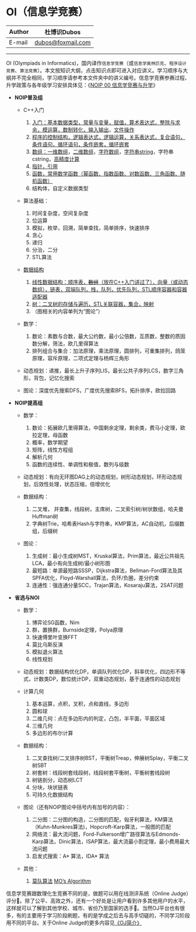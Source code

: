 OI（信息学竞赛）
======

|Author|杜博识Dubos|
|---|---|
|E-mail|dubos@foxmail.com|

------  

OI (Olympiads in Informatics)，国内译作`信息学竞赛`（或`信息学奥林匹克`、`程序设计竞赛`、`算法竞赛`）。本文按知识大纲，点击知识点即可进入对应讲义。学习顺序与大纲并不完全相同，学习顺序请参考本文件夹中的讲义编号。信息学竞赛参赛过程、升学政策与各年级学习安排具体见：《[NOIP 00 信息学竞赛与升学](/NOIP%2000%20信息学竞赛与升学.md)》

* **NOIP普及组**  
	* C++入门
		1. [入门：基本数据类型，常量与变量，赋值，算术表达式，整除与求余，模运算，数制转化，输入输出][NOIP 01 a]，[文件操作][NOIP 01 b]
		3. [程序的控制结构，逻辑表达式，逻辑运算，关系表达式，复合语句，条件语句，循环语句，条件嵌套，循环嵌套][NOIP 02]
		4. [数组：一维数组][NOIP 03 a]，[二维数组][NOIP 03 b]，[字符数组][NOIP 03 c]，[字符串string][NOIP 03 d]，字符串cstring，[高精度计算][NOIP 03 f]
		5. [指针，引用][NOIP 04]
		5. [函数，常用数学函数（幂函数、指数函数、对数函数、三角函数、随机函数）][NOIP 05 a]
		6. 结构体，自定义数据类型

	* 算法基础：
		1. 时间复杂度，空间复杂度
		2. 位运算
		3. 模拟，枚举，回溯，简单查找，简单排序，快速排序
		4. 贪心
		5. 递归
		6. 分治，二分
		7. STL算法

	* [数据结构][NOIP 08 a]
		1. [线性数据结构：顺序表，~~数组~~（放在C++入门讲过了），向量（或动态数组），链表，双端队列，栈，队列，优先队列，STL顺序容器和容器适配器][NOIP 08 b]
		2. [树：二叉树的存储与遍历，STL关联容器，集合，映射][NOIP 08 c] 
		3. （图相关的内容单列为“图论”）

	* 数学：  
		1. 数论：素数与合数，最大公约数，最小公倍数，互质数，整数的质因数分解，筛法，欧几里得算法
		2. 排列组合与集合：加法原理，乘法原理，圆排列，可重集排列，鸽笼原理，容斥原理，二项式定理与杨辉三角形
	
	* 动态规划：递推，最长上升子序列LIS，最长公共子序列LCS，数字三角形，背包，记忆化搜索
		
	* 图论：深度优先搜索DFS，广度优先搜索BFS，拓扑排序，欧拉回路

* **NOIP提高组**  
 
	* 数学：
		1. 数论：拓展欧几里得算法，中国剩余定理，剩余类，费马小定理，欧拉定理，母函数
		2. 概率，数学期望
		3. 矩阵，线性方程组
		4. 解析几何
		5. 函数的连续性、单调性和极值，数列与级数
		
	* 动态规划：有向无环图DAG上的动态规划，树形动态规划，环形动态规划，后效性处理，状态压缩，倍增优化
	
	* 数据结构：
		1. 二叉堆， 并查集，线段树，主席树，二叉索引树/树状数组，哈夫曼Huffman树  
		2. 字典树Trie，哈希表Hash与字符串，KMP算法，AC自动机，后缀数组，后缀树  
	
	* 图论：
		1. 生成树：最小生成树MST，Kruskal算法，Prim算法，最近公共祖先LCA，最小有向生成树/最小树形图  
		2. 最短路：单源最短路SSSP，Dijkstra算法，Bellman-Ford算法及其SPFA优化，Floyd-Warshall算法，负环/负圈，差分约束   
		3. 连通性：强连通分量SCC，Trajan算法，Kosaraju算法，2SAT问题

* **省选与NOI**

	* 数学：
		1. 博弈论SG函数，Nim
		2. 群，置换群，Burnside定理，Polya原理
		3. 快速傅里叶变换FFT
		4. 莫比乌斯反演
		5. 模拟退火算法
		6. 线性规划
		
	* 动态规划：数据结构优化DP，单调队列优化DP，斜率优化，四边形不等式，计数类DP，数位统计DP，双重动态规划，基于连通性的动态规划
		
	* 计算几何
		1. 基本运算，点积，叉积，点和直线，多边形
		2. 圆和球
		3. 二维几何：点在多边形内的判定，凸包，半平面，平面区域
		4. 三维几何
		5. 多边形的布尔计算 
		
	* 数据结构：
		1. 二叉查找树/二叉排序树BST，平衡树Treap，伸展树Splay，平衡二叉树SBT
		2. 树套树：线段树套线段树，线段树套平衡树，平衡树套线段树  
		2. 树链剖分，动态树LCT  
		3. 分块，块状链表
		4. 可持久化数据结构
		
	* 图论（还有NOIP图论中括号内有加号的内容）：   
		1. 二分图：二分图的构造，二分图的匹配，匈牙利算法，KM算法（Kuhn-Munkres算法)，Hopcroft-Karp算法，一般图的匹配
		2. 网络流：最大流问题，Ford-Fulkerson增广路径算法与Edmonds-Karp算法，Dinic算法，ISAP算法，最大流最小割定理，最小费用最大流问题  
		3. 启发式搜索：A* 算法，IDA* 算法  
	* 其他：
		1. [莫队算法][莫] [MO’s Algorithm][MO]

信息学竞赛跟数理化生竞赛不同的是，做题可以用在线测评系统（Online Judge）评分:100:。除了公平、高效之外，还有一个好处是让用户看到许多其他用户的水平，这样就可以了解到其他学校、城市、省份乃至国家的选手:raising_hand:。当然OJ平台也有很多，有的主要用于学习阶段刷题，有的是学成之后去与高手切磋的，不同学习阶段用不同的平台。关于Online Judge的更多内容见[《OJ简介》](/NOIP%2000%20OJ简介.md)

[NOIP 01 a]:/NOIP%20/JuniorNOIP%2001%20a%20C%2B%2B入门.cpp
[NOIP 01 b]:/NOIP%20/NOIP%2001%20b%20文件.md
[NOIP 02]:/NOIP%20/NOIP%2002%20程序的控制结构.cpp
[NOIP 03 a]:/NOIP%20/NOIP%2003%20a%20一维数组.cpp
[NOIP 03 b]:/NOIP%20/NOIP%2003%20b%20二维数组.cpp
[NOIP 03 c]:/NOIP%20/NOIP%2003%20c%20字符数组.cpp
[NOIP 03 d]:/NOIP%20/NOIP%2003%20d%20string字符串.cpp
[NOIP 03 f]:/NOIP%20/NOIP%2003%20f%20高精度计算.cpp
[NOIP 04]:/NOIP%20/NOIP%2004%20指针与引用.cpp
[NOIP 05 a]:/NOIP%20/NOIP%2005%20a%20函数.cpp
[NOIP 08 a]:/NOIP%20/NOIP%2008%20a%20普及组数据结构.md
[NOIP 08 b]:/NOIP%20/NOIP%2008%20b%20线性数据结构.md
[NOIP 08 c]:/NOIP%20/NOIP%2008%20c%20树.md
[MO]:https://blog.anudeep2011.com/mos-algorithm/
[莫]:https://www.zhihu.com/question/27316467
